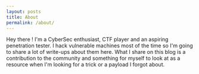 ```yaml
---
layout: posts
title: About
permalink: /about/
---
```


Hey there ! I'm a CyberSec enthusiast, CTF player and an aspiring penetration tester. I hack vulnerable machines most of the time so I'm going to share a lot of write-ups about them here. What I share on this blog is a contribution to the community and something for myself to look at as a resource when I'm looking for a trick or a payload I forgot about.

<br>
<br>
<br>
<br>
<br>
<script src="https://www.hackthebox.eu/badge/58846"></script>